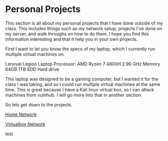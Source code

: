 # Personal Projects

This section is all about my personal projects that I have done outside of my class. This includes things such as my network setup, projects I've done on my server, and walk throughs on how to do them. I hope you find this information interesting and that it help you in your own projects. 

First I want to let you know the specs of my laptop, which I currently run multiple virtual machines on. 

Lenoval Legion Laptop
Processor: AMD Ryzen 7 4800H  2.90 GHz
Memory 64GB 
1TB SDD Hard drive

This laptop was designed to be a gaming computer, but I wanted it for the class I was taking, and so I could run multiple virtual machines at the same time. This is great because I have a Kali linux virtual box, so I can attack machines from vulnhub.  I will go more into that in another section. 

So lets get down to the projects. 

[Home Network](https://github.com/shansen18/BootCamp/blob/4debee1a238c3f4c8062b2dad74ecc2d237f17b3/Personal_Projects/Home%20Network/README.md)

[Virtualbox Network](https://github.com/shansen18/BootCamp/blob/bc03c6e83bc3ac045ff7db1a37caf57e6de470f7/Personal_Projects/Virtualbox%20Networks/README.md)

test
